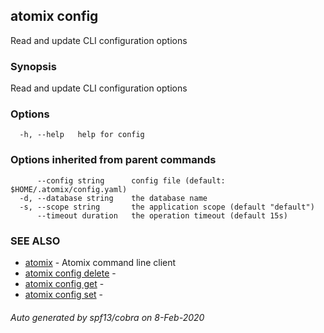 ## atomix config

Read and update CLI configuration options

### Synopsis

Read and update CLI configuration options

### Options

```
  -h, --help   help for config
```

### Options inherited from parent commands

```
      --config string      config file (default: $HOME/.atomix/config.yaml)
  -d, --database string    the database name
  -s, --scope string       the application scope (default "default")
      --timeout duration   the operation timeout (default 15s)
```

### SEE ALSO

* [atomix](atomix.md)	 - Atomix command line client
* [atomix config delete](atomix_config_delete.md)	 - 
* [atomix config get](atomix_config_get.md)	 - 
* [atomix config set](atomix_config_set.md)	 - 

###### Auto generated by spf13/cobra on 8-Feb-2020

